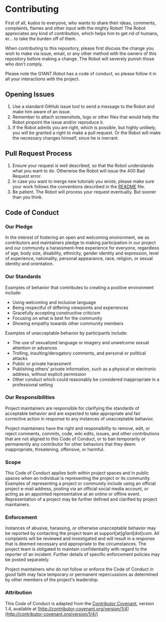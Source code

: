 # Contributing

First of all, kudos to everyone, who wants to share their ideas, comments, complaints, flames and other input with the mighty Robot! The Robot appreciates any kind of contribution, which helps him to get rid of humans, er… to take the burden off of them.

When contributing to this repository, please first discuss the change you wish to make via issue, email, or any other method with the owners of this repository before making a change. The Robot will severely punish those who don’t comply.

Please note the G1ANT.Robot has a code of conduct, so please follow it in all your interactions with the project.

## Opening Issues

1. Use a standard GitHub issue tool to send a message to the Robot and make him aware of an issue.
2. Remember to attach screenshots, logs or other files that would help the Robot pinpoint the issue and/or reproduce it.
3. If the Robot admits you are right, which is possible, but highly unlikely, you will be granted a right to make a pull request. Or the Robot will make the necessary changes himself, since he is inerrant.

## Pull Request Process

1. Ensure your request is well described, so that the Robot understands what you want to do. Otherwise the Robot will issue the 400 Bad Request error.
2. In case you want to merge new tutorials you wrote, please make sure your work follows the conventions described in the [README](README.md) file.
3. Be patient. The Robot will process your request eventually. But sooner than you think.

## Code of Conduct

### Our Pledge

In the interest of fostering an open and welcoming environment, we as contributors and maintainers pledge to making participation in our project and our community a harassment-free experience for everyone, regardless of age, body size, disability, ethnicity, gender identity and expression, level of experience, nationality, personal appearance, race, religion, or sexual identity and orientation.

### Our Standards

Examples of behavior that contributes to creating a positive environment include:

- Using welcoming and inclusive language
- Being respectful of differing viewpoints and experiences
- Gracefully accepting constructive criticism
- Focusing on what is best for the community
- Showing empathy towards other community members

Examples of unacceptable behavior by participants include:

- The use of sexualized language or imagery and unwelcome sexual attention or advances
- Trolling, insulting/derogatory comments, and personal or political attacks
- Public or private harassment
- Publishing others' private information, such as a physical or electronic address, without explicit permission
- Other conduct which could reasonably be considered inappropriate in a professional setting

### Our Responsibilities

Project maintainers are responsible for clarifying the standards of acceptable behavior and are expected to take appropriate and fair corrective action in response to any instances of unacceptable behavior.

Project maintainers have the right and responsibility to remove, edit, or reject comments, commits, code, wiki edits, issues, and other contributions that are not aligned to this Code of Conduct, or to ban temporarily or permanently any contributor for other behaviors that they deem inappropriate, threatening, offensive, or harmful.

### Scope

This Code of Conduct applies both within project spaces and in public spaces when an individual is representing the project or its community. Examples of representing a project or community include using an official project e-mail address, posting via an official social media account, or acting as an appointed representative at an online or offline event. Representation of a project may be further defined and clarified by project maintainers.

### Enforcement

Instances of abusive, harassing, or otherwise unacceptable behavior may be reported by contacting the project team at support[at]g1ant[dot]com. All complaints will be reviewed and investigated and will result in a response that is deemed necessary and appropriate to the circumstances. The project team is obligated to maintain confidentiality with regard to the reporter of an incident. Further details of specific enforcement policies may be posted separately.

Project maintainers who do not follow or enforce the Code of Conduct in good faith may face temporary or permanent repercussions as determined by other members of the project's leadership.

### Attribution

This Code of Conduct is adapted from the [Contributor Covenant](http://contributor-covenant.org/), version 1.4, available at [http://contributor-covenant.org/version/1/4](http://contributor-covenant.org/version/1/4/)